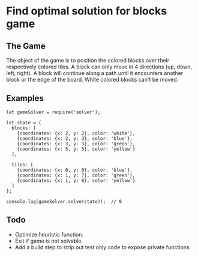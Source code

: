 # Find optimal solution for blocks game

## The Game

The object of the game is to position the colored blocks over their respectively colored tiles. A block can only move in 4 directions (up, down, left, right). A block will continue along a path until it encounters another block or the edge of the board. White colored blocks can't be moved.


## Examples

```
let gameSolver = require('solver');

let state = {
  blocks: [
    {coordinates: {x: 2, y: 2}, color: 'white'},
    {coordinates: {x: 2, y: 2}, color: 'blue'},
    {coordinates: {x: 3, y: 3}, color: 'green'},
    {coordinates: {x: 5, y: 5}, color: 'yellow'}
  ],

  tiles: [
    {coordinates: {x: 0, y: 0}, color: 'blue'},
    {coordinates: {x: 1, y: 7}, color: 'green'},
    {coordinates: {x: 1, y: 6}, color: 'yellow'}
  ]
};

console.log(gameSolver.solve(state));  // 8
```


## Todo

* Optimize heuristic function.
* Exit if game is not solvable.
* Add a build step to strip out test only code to expose private functions. 



